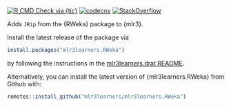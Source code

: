 <!-- badges: start -->
[![R CMD Check via {tic}](https://img.shields.io/github/workflow/status/mlr3learners/mlr3learners.RWeka/R%20CMD%20Check%20via%20%7Btic%7D?logo=github&label=R%20CMD%20Check%20via%20{tic}&style=flat-square)](https://github.com/mlr3learners/mlr3learners.RWeka/actions)
[![codecov](https://codecov.io/gh/mlr3learners/mlr3learners.RWeka/branch/master/graph/badge.svg)](https://codecov.io/gh/mlr3learners/mlr3learners.RWeka)
[![StackOverflow](https://img.shields.io/badge/stackoverflow-mlr3-orange.svg)](https://stackoverflow.com/questions/tagged/mlr3)
<!-- badges: end -->

Adds `JRip` from the {RWeka} package to {mlr3}.

Install the latest release of the package via

```r
install.packages("mlr3learners.RWeka")
```

by following the instructions in the [mlr3learners.drat README](https://github.com/mlr3learners/mlr3learners.drat).

Alternatively, you can install the latest version of {mlr3learners.RWeka} from Github with:

```r
remotes::install_github("mlr3learners/mlr3learners.RWeka")
```
